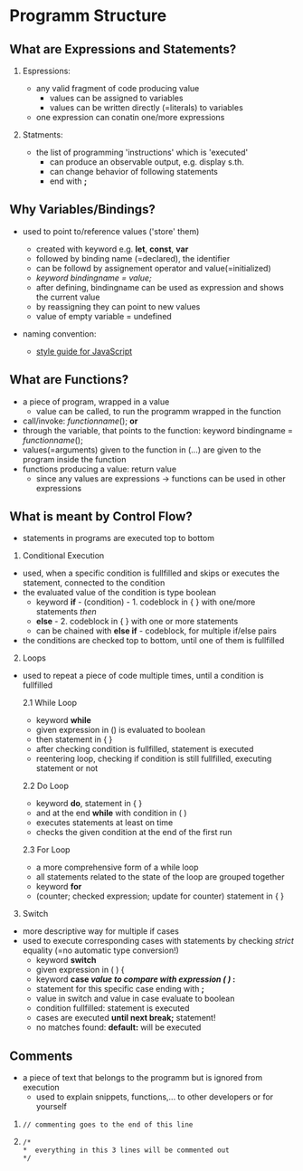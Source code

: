 # Programm Structure

## What are Expressions and Statements?

1. Espressions:
   - any valid fragment of code producing value
     - values can be assigned to variables
     - values can be written directly (=literals) to variables 
   - one expression can conatin one/more expressions

2. Statments: 
   - the list of programming 'instructions' which is 'executed' 
     - can produce an observable output, e.g. display s.th.
     - can change behavior of following statements
     - end with **;**

## Why Variables/Bindings?

- used to point to/reference values ('store' them) 
  - created with keyword e.g. **let**, **const**, **var**
  - followed by binding name (=declared), the identifier
  - can be followd by assignement operator and value(=initialized)
  - _keyword bindingname = value;_
  - after defining, bindingname can be used as expression and shows the current value
  - by reassigning they can point to new values
  - value of empty variable = undefined

- naming convention:
  - [style guide for JavaScript](https://google.github.io/styleguide/jsguide.html#naming)

## What are Functions?

- a piece of program, wrapped in a value
  - value can be called, to run the programm wrapped in the function
- call/invoke: _functionname_(); **or**
- through the variable, that points to the function: keyword bindingname = _functionname_();
- values(=arguments) given to the function in (...) are given to the program inside the function
- functions producing a value: return value
  - since any values are expressions -> functions can be used in other expressions

## What is meant by Control Flow?

- statements in programs are executed top to bottom

1. Conditional Execution

- used, when a specific condition is fullfilled and skips or executes the statement, connected to the condition
- the evaluated value of the condition is type boolean
  - keyword **if** - (condition) - 1. codeblock in { } with one/more statements _then_
  - **else** - 2. codeblock in { } with one or more statements 
  - can be chained with **else if** - codeblock, for multiple if/else pairs
- the conditions are checked top to bottom, until one of them is fullfilled

2. Loops

- used to repeat a piece of code multiple times, until a condition is fullfilled

  2.1 While Loop
  - keyword **while**
  - given expression in () is evaluated to boolean
  - then statement in { }
  - after checking condition is fullfilled, statement is executed
  - reentering loop, checking if condition is still fullfilled, executing statement or not

  2.2 Do Loop
  - keyword **do**, statement in { } 
  - and at the end **while** with condition in ( )
  - executes statements at least on time 
  - checks the given condition at the end of the first run

  2.3 For Loop
  - a more comprehensive form of a while loop
  - all statements related to the state of the loop are grouped together
  - keyword **for**
  - (counter; checked expression; update for counter) statement in { }
  
3. Switch

- more descriptive way for multiple if cases
- used to execute corresponding cases with statements by checking _strict_ equality (=no automatic type conversion!)
  - keyword **switch**
  - given expression in ( ) {
  - keyword **case _value to compare with expression ( )_ :** 
  - statement for this specific case ending with **;**
  - value in switch and value in case evaluate to boolean
  - condition fullfilled: statement is executed 
  - cases are executed **until next break;** statement!
  - no matches found: **default:** will be executed
  
## Comments

- a piece of text that belongs to the programm but is ignored from execution
  - used to explain snippets, functions,... to other developers or for yourself
1. `// commenting goes to the end of this line`

2. ```
   /*
   *  everything in this 3 lines will be commented out  
   */
   ```
    
